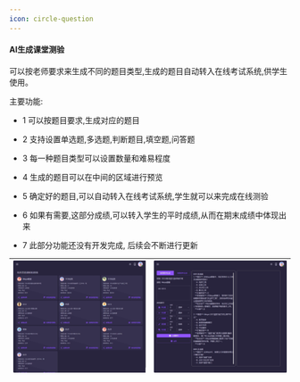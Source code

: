 ```yaml
---
icon: circle-question
---
```


#### AI生成课堂测验

可以按老师要求来生成不同的题目类型,生成的题目自动转入在线考试系统,供学生使用。

主要功能:
- 1 可以按题目要求,生成对应的题目
- 2 支持设置单选题,多选题,判断题目,填空题,问答题
- 3 每一种题目类型可以设置数量和难易程度
- 4 生成的题目可以在中间的区域进行预览
- 5 确定好的题目,可以自动转入在线考试系统,学生就可以来完成在线测验
- 6 如果有需要,这部分成绩,可以转入学生的平时成绩,从而在期末成绩中体现出来

- 7 此部分功能还没有开发完成, 后续会不断进行更新

| <img src="./images/AIChat-41.png" > | <img src="./images/AIChat-42.png" > |
|------------------------------------------|------------------------------------------|
